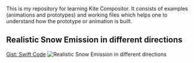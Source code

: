 This is my repository for learning Kite Compositor. It consists of examples (animations and prototypes) and working files which helps one to understand how the prototype or animation is built.  

## **Realistic Snow Emission in different directions**
<a href= "https://gist.github.com/amosgyamfi/88b138fc7be239e069692cecd1dc0a9f">Gist: Swift Code</a>
![Realistic Snow Emission in different directions](https://github.com/amosgyamfi/kitebook/blob/master/2021/snow.gif)
